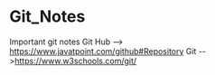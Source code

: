 # Git_Notes
Important git notes
Git Hub --> https://www.javatpoint.com/github#Repository
Git -->https://www.w3schools.com/git/
